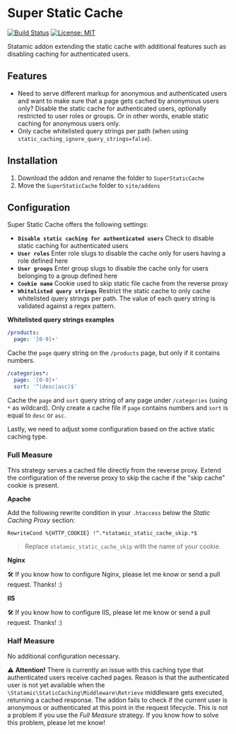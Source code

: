 # Super Static Cache

[![Build Status](https://travis-ci.org/wanze/statamic-super-static-cache.svg?branch=master)](https://travis-ci.org/wanze/statamic-super-static-cache)
[![License: MIT](https://img.shields.io/badge/License-MIT-yellow.svg)](https://opensource.org/licenses/MIT)

Statamic addon extending the static cache with additional features such as disabling caching for authenticated
users.

## Features

* Need to serve different markup for anonymous and authenticated users and want to make sure that a page gets cached by 
anonymous users only? Disable the static cache for authenticated users, optionally restricted 
to user roles or groups. Or in other words, enable static caching for anonymous users only.
* Only cache whitelisted query strings per path (when using `static_caching_ignore_query_strings=false`).  

## Installation

1. Download the addon and rename the folder to `SuperStaticCache`
2. Move the `SuperStaticCache` folder to `site/addons`

## Configuration

Super Static Cache offers the following settings:

* **`Disable static caching for authenticated users`** Check to disable static caching for authenticated users
* **`User roles`** Enter role slugs to disable the cache only for users having a role defined here
* **`User groups`** Enter group slugs to disable the cache only for users belonging to a group defined here
* **`Cookie name`** Cookie used to skip static file cache from the reverse proxy 
* **`Whitelisted query strings`** Restrict the static cache to only cache whitelisted query strings per path. 
The value of each query string is validated against a regex pattern.
 
**Whitelisted query strings examples**

```yaml
/products:
  page: '[0-9]+'
```

Cache the `page` query string on the `/products` page, but only if it contains numbers.

```yaml
/categories*:
  page: '[0-9]+'
  sort: '^(desc|asc)$'
```

Cache the `page` and `sort` query string of any page under `/categories` (using `*` as wildcard). Only create a cache
file if `page` contains numbers and `sort` is equal to `desc` or `asc`.

Lastly, we need to adjust some configuration based on the active static caching type. 

### Full Measure

This strategy serves a cached file directly from the reverse proxy. Extend the configuration of the reverse 
proxy to skip the cache if the "skip cache" cookie is present.

**Apache**

Add the following rewrite condition in your `.htaccess` below the _Static Caching Proxy_ section:

```RewriteCond %{HTTP_COOKIE} !^.*statamic_static_cache_skip.*$```

> Replace `statamic_static_cache_skip` with the name of your cookie.

**Nginx**

🛠 If you know how to configure Nginx, please let me know or send a pull request. Thanks! :)

**IIS**

🛠️ If you know how to configure IIS, please let me know or send a pull request. Thanks! :)

### Half Measure 

No additional configuration necessary.

⚠️ **Attention!** There is currently an issue with this caching type that authenticated users receive cached pages.
Reason is that the authenticated user is not yet available when the `\Statamic\StaticCaching\Middleware\Retrieve` 
middleware gets executed, returning a cached response. The addon fails to check if the current user is anonymous or 
authenticated at this point in the request lifecycle. This is not a problem if you use the _Full Measure_ strategy.
If you know how to solve this problem, please let me know!

